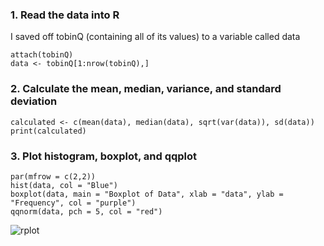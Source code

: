### 1. Read the data into R
I saved off tobinQ (containing all of its values) to a variable called data 
```{r}
attach(tobinQ)
data <- tobinQ[1:nrow(tobinQ),]
```
### 2. Calculate the mean, median, variance, and standard deviation
```{r}
calculated <- c(mean(data), median(data), sqrt(var(data)), sd(data))
print(calculated)
```
### 3. Plot histogram, boxplot, and qqplot
```{r}
par(mfrow = c(2,2))
hist(data, col = "Blue")
boxplot(data, main = "Boxplot of Data", xlab = "data", ylab = "Frequency", col = "purple")
qqnorm(data, pch = 5, col = "red")
```
![rplot](https://user-images.githubusercontent.com/8938974/45245697-740e4e80-b2cb-11e8-8f20-68d353cd8710.png)
